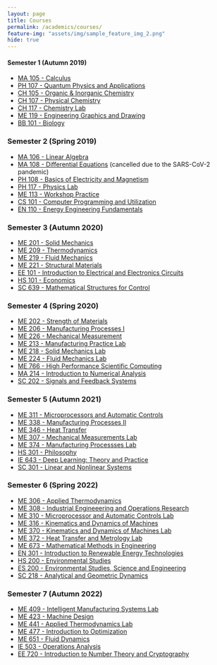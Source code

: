 ```yaml
---
layout: page
title: Courses
permalink: /academics/courses/
feature-img: "assets/img/sample_feature_img_2.png"
hide: true
---
```




<h4>Semester 1 (Autumn 2019)</h4>
<ul>
<li><a href="https://portal.iitb.ac.in/asc/Courses/crsedetail.jsp?ccd=MA%20105">MA 105 - Calculus</a></li>
<li><a href="https://portal.iitb.ac.in/asc/Courses/crsedetail.jsp?ccd=PH%20107">PH 107 - Quantum Physics and Applications</a></li>
<li><a href="https://portal.iitb.ac.in/asc/Courses/crsedetail.jsp?ccd=CH%20105">CH 105 - Organic & Inorganic Chemistry</a></li>
<li><a href="https://portal.iitb.ac.in/asc/Courses/crsedetail.jsp?ccd=CH%20107">CH 107 - Physical Chemistry</a></li>
<li><a href="https://portal.iitb.ac.in/asc/Courses/crsedetail.jsp?ccd=CH%20117">CH 117 - Chemistry Lab</a></li>
<li><a href="https://portal.iitb.ac.in/asc/Courses/crsedetail.jsp?ccd=ME%20119">ME 119 - Engineering Graphics and Drawing</a></li>
<li><a href="https://portal.iitb.ac.in/asc/Courses/crsedetail.jsp?ccd=BB%20101">BB 101 - Biology</a></li>
</ul>

<h3>Semester 2 (Spring 2019)</h3>
<ul>
<li><a href="https://portal.iitb.ac.in/asc/Courses/crsedetail.jsp?ccd=MA%20106">MA 106 - Linear Algebra</a></li>
<li><a href="https://portal.iitb.ac.in/asc/Courses/crsedetail.jsp?ccd=MA%20108">MA 108 - Differential Equations</a> (cancelled due to the SARS-CoV-2 pandemic)</li>
<li><a href="https://portal.iitb.ac.in/asc/Courses/crsedetail.jsp?ccd=PH%20108">PH 108 - Basics of Electricity and Magnetism</a></li>
<li><a href="https://portal.iitb.ac.in/asc/Courses/crsedetail.jsp?ccd=PH%20117">PH 117 - Physics Lab</a></li>
<li><a href="https://portal.iitb.ac.in/asc/Courses/crsedetail.jsp?ccd=ME%20113">ME 113 - Workshop Practice</a></li>
<li><a href="https://portal.iitb.ac.in/asc/Courses/crsedetail.jsp?ccd=CS%20101">CS 101 - Computer Programming and Utilization</a></li>
<li><a href="https://portal.iitb.ac.in/asc/Courses/crsedetail.jsp?ccd=EN%20110">EN 110 - Energy Engineering Fundamentals</a></li>
</ul>

<h3>Semester 3 (Autumn 2020)</h3>
<ul>
<li><a href="https://portal.iitb.ac.in/asc/Courses/crsedetail.jsp?ccd=ME%20201">ME 201 - Solid Mechanics</a></li>
<li><a href="https://portal.iitb.ac.in/asc/Courses/crsedetail.jsp?ccd=M#%20209">ME 209 - Thermodynamics</a></li>
<li><a href="https://portal.iitb.ac.in/asc/Courses/crsedetail.jsp?ccd=ME%20219">ME 219 - Fluid Mechanics</a></li>
<li><a href="https://portal.iitb.ac.in/asc/Courses/crsedetail.jsp?ccd=ME%20221">ME 221 - Structural Materials</a></li>
<li><a href="https://portal.iitb.ac.in/asc/Courses/crsedetail.jsp?ccd=EE%20101">EE 101 - Introduction to Electrical and Electronics Circuits</a></li>
<li><a href="https://portal.iitb.ac.in/asc/Courses/crsedetail.jsp?ccd=HS%20101">HS 101 - Economics</a></li>
<li><a href="https://portal.iitb.ac.in/asc/Courses/crsedetail.jsp?ccd=SC%20639">SC 639 - Mathematical Structures for Control</a></li>
</ul>

<h3>Semester 4 (Spring 2020)</h3>
<ul>
<li><a href="https://portal.iitb.ac.in/asc/Courses/crsedetail.jsp?ccd=ME%20202">ME 202 - Strength of Materials</a></li>
<li><a href="https://portal.iitb.ac.in/asc/Courses/crsedetail.jsp?ccd=ME%20206">ME 206 - Manufacturing Processes I</a></li>
<li><a href="https://portal.iitb.ac.in/asc/Courses/crsedetail.jsp?ccd=ME%20226">ME 226 - Mechanical Measurement</a></li>
<li><a href="https://portal.iitb.ac.in/asc/Courses/crsedetail.jsp?ccd=ME%20213">ME 213 - Manufacturing Practice Lab</a></li>
<li><a href="https://portal.iitb.ac.in/asc/Courses/crsedetail.jsp?ccd=ME%20218">ME 218 - Solid Mechanics Lab</a></li>
<li><a href="https://portal.iitb.ac.in/asc/Courses/crsedetail.jsp?ccd=ME%20224">ME 224 - Fluid Mechanics Lab</a></li>
<li><a href="https://portal.iitb.ac.in/asc/Courses/crsedetail.jsp?ccd=ME%20766">ME 766 - High Performance Scientific Computing</a></li>
<li><a href="https://portal.iitb.ac.in/asc/Courses/crsedetail.jsp?ccd=MA%20214">MA 214 - Introduction to Numerical Analysis</a></li>
<li><a href="https://portal.iitb.ac.in/asc/Courses/crsedetail.jsp?ccd=SC%20202">SC 202 - Signals and Feedback Systems</a></li>
</ul>

<h3>Semester 5 (Autumn 2021)</h3>
<ul>
<li><a href="https://portal.iitb.ac.in/asc/Courses/crsedetail.jsp?ccd=ME%20311">ME 311 - Microprocessors and Automatic Controls</a></li>
<li><a href="https://portal.iitb.ac.in/asc/Courses/crsedetail.jsp?ccd=ME%20338">ME 338 - Manufacturing Processes II</a></li>
<li><a href="https://portal.iitb.ac.in/asc/Courses/crsedetail.jsp?ccd=ME%20346">ME 346 - Heat Transfer</a></li>
<li><a href="https://portal.iitb.ac.in/asc/Courses/crsedetail.jsp?ccd=ME%20307">ME 307 - Mechanical Measurements Lab</a></li>
<li><a href="https://portal.iitb.ac.in/asc/Courses/crsedetail.jsp?ccd=ME%20374">ME 374 - Manufacturing Processses Lab</a></li>
<li><a href="https://portal.iitb.ac.in/asc/Courses/crsedetail.jsp?ccd=HS%20301">HS 301 - Philosophy</a></li>
<li><a href="https://portal.iitb.ac.in/asc/Courses/crsedetail.jsp?ccd=IE%20643">IE 643 - Deep Learning: Theory and Practice</a></li>
<li><a href="https://portal.iitb.ac.in/asc/Courses/crsedetail.jsp?ccd=SC%20301">SC 301 - Linear and Nonlinear Systems</a></li>
</ul>

<h3>Semester 6 (Spring 2022)</h3>
<ul>
<li><a href="https://portal.iitb.ac.in/asc/Courses/crsedetail.jsp?ccd=ME%20306">ME 306 - Applied Thermodynamics</a></li>
<li><a href="https://portal.iitb.ac.in/asc/Courses/crsedetail.jsp?ccd=ME%20308">ME 308 - Industrial Engineeering and Operations Research</a></li>
<li><a href="https://portal.iitb.ac.in/asc/Courses/crsedetail.jsp?ccd=ME%20310">ME 310 - Microprocessor and Automatic Controls Lab</a></li>
<li><a href="https://portal.iitb.ac.in/asc/Courses/crsedetail.jsp?ccd=ME%20316">ME 316 - Kinematics and Dynamics of Machines</a></li>
<li><a href="https://portal.iitb.ac.in/asc/Courses/crsedetail.jsp?ccd=ME%20370">ME 370 - Kinematics and Dynamics of Machines Lab</a></li>
<li><a href="https://portal.iitb.ac.in/asc/Courses/crsedetail.jsp?ccd=ME%20372">ME 372 - Heat Transfer and Metrology Lab</a></li>
<li><a href="https://portal.iitb.ac.in/asc/Courses/crsedetail.jsp?ccd=ME%20673">ME 673 - Mathematical Methods in Engineering</a></li>
<li><a href="https://portal.iitb.ac.in/asc/Courses/crsedetail.jsp?ccd=EN%20301">EN 301 - Introduction to Renewable Energy Technologies</a></li>
<li><a href="https://portal.iitb.ac.in/asc/Courses/crsedetail.jsp?ccd=HS%20200">HS 200 - Environmental Studies</a></li>
<li><a href="https://portal.iitb.ac.in/asc/Courses/crsedetail.jsp?ccd=ES%20200">ES 200 - Environmental Studies, Science and Engineering</a></li>
<li><a href="https://portal.iitb.ac.in/asc/Courses/crsedetail.jsp?ccd=SC%20218">SC 218 - Analytical and Geometric Dynamics</a></li>
</ul>

<h3>Semester 7 (Autumn 2022)</h3>
<ul>
<li><a href="https://portal.iitb.ac.in/asc/Courses/crsedetail.jsp?ccd=ME%20409">ME 409 - Intelligent Manufacturing Systems Lab</a></li>
<li><a href="https://portal.iitb.ac.in/asc/Courses/crsedetail.jsp?ccd=ME%20423">ME 423 - Machine Design</a></li>
<li><a href="https://portal.iitb.ac.in/asc/Courses/crsedetail.jsp?ccd=ME%20441">ME 441 - Applied Thermodynamics Lab</a></li>
<li><a href="https://portal.iitb.ac.in/asc/Courses/crsedetail.jsp?ccd=ME%20477">ME 477 - Introduction to Optimization</a></li>
<li><a href="https://portal.iitb.ac.in/asc/Courses/crsedetail.jsp?ccd=ME%20651">ME 651 - Fluid Dynamics</a></li>
<li><a href="https://portal.iitb.ac.in/asc/Courses/crsedetail.jsp?ccd=IE%20503">IE 503 - Operations Analysis</a></li>
<li><a href="https://portal.iitb.ac.in/asc/Courses/crsedetail.jsp?ccd=EE%20720">EE 720 - Introduction to Number Theory and Cryptography</a></li>
</ul>
